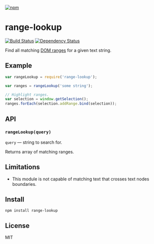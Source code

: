 [![npm](https://nodei.co/npm/range-lookup.png)](https://nodei.co/npm/range-lookup/)

# range-lookup

[![Build Status][travis-badge]][travis] [![Dependency Status][david-badge]][david]

Find all matching [DOM ranges][range] for a given text string.

[range]: https://developer.mozilla.org/en-US/docs/Web/API/range

[travis]: https://travis-ci.org/eush77/range-lookup
[travis-badge]: https://travis-ci.org/eush77/range-lookup.svg
[david]: https://david-dm.org/eush77/range-lookup
[david-badge]: https://david-dm.org/eush77/range-lookup.png

## Example

```js
var rangeLookup = require('range-lookup');

var ranges = rangeLookup('some string');

// Highlight ranges.
var selection = window.getSelection();
ranges.forEach(selection.addRange.bind(selection));
```

## API

### `rangeLookup(query)`

`query` — string to search for.

Returns array of matching ranges.

## Limitations

- This module is not capable of matching text that crosses text nodes boundaries.

## Install

```
npm install range-lookup
```

## License

MIT
